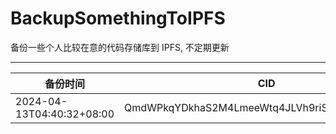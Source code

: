 # BackupSomethingToIPFS
备份一些个人比较在意的代码存储库到 IPFS, 不定期更新

---

| 备份时间                  | CID                                            |
| ------------------------- | ---------------------------------------------- |
| 2024-04-13T04:40:32+08:00 | QmdWPkqYDkhaS2M4LmeeWtq4JLVh9riSf5Q9vrubzsaoA6 |
